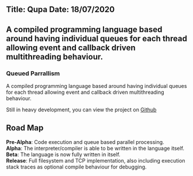 Title: Qupa
Date: 18/07/2020
---
A compiled programming language based around having individual queues for each thread allowing event and callback driven multithreading behaviour.
---

### Queued Parrallism

A compiled programming language based around having individual queues for each thread allowing event and callback driven multithreading behaviour.

Still in heavy development, you can view the project on [Github](https://github.com/qupa-lang/Qupa)

## Road Map
**Pre-Alpha**: Code execution and queue based parallel processing.  
**Alpha**: The interpreter/compiler is able to be written in the language itself.  
**Beta**: The language is now fully written in itself.  
**Release**: Full filesystem and TCP implementation, also including execution stack traces as optional compile behaviour for debugging.